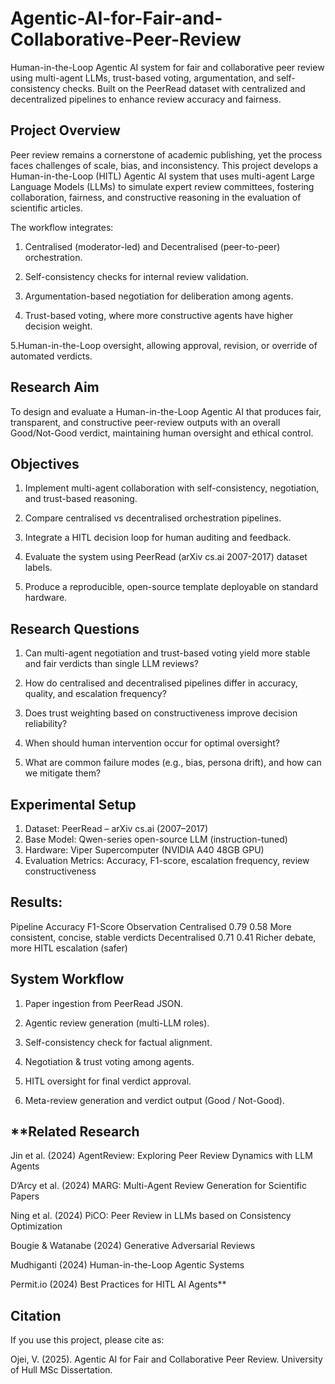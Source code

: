 # Agentic-AI-for-Fair-and-Collaborative-Peer-Review
Human-in-the-Loop Agentic AI system for fair and collaborative peer review using multi-agent LLMs, trust-based voting, argumentation, and self-consistency checks. Built on the PeerRead dataset with centralized and decentralized pipelines to enhance review accuracy and fairness.

## Project Overview

Peer review remains a cornerstone of academic publishing, yet the process faces challenges of scale, bias, and inconsistency.
This project develops a Human-in-the-Loop (HITL) Agentic AI system that uses multi-agent Large Language Models (LLMs) to simulate expert review committees, fostering collaboration, fairness, and constructive reasoning in the evaluation of scientific articles.

The workflow integrates:

  1. Centralised (moderator-led) and Decentralised (peer-to-peer) orchestration.

  2. Self-consistency checks for internal review validation.

  3. Argumentation-based negotiation for deliberation among agents.

  4. Trust-based voting, where more constructive agents have higher decision weight.

  5.Human-in-the-Loop oversight, allowing approval, revision, or override of automated verdicts.


## Research Aim

To design and evaluate a Human-in-the-Loop Agentic AI that produces fair, transparent, and constructive peer-review outputs with an overall Good/Not-Good verdict, maintaining human oversight and ethical control.

## Objectives

  1. Implement multi-agent collaboration with self-consistency, negotiation, and trust-based reasoning.

  2. Compare centralised vs decentralised orchestration pipelines.

  3. Integrate a HITL decision loop for human auditing and feedback.

  4. Evaluate the system using PeerRead (arXiv cs.ai 2007-2017) dataset labels.

  5. Produce a reproducible, open-source template deployable on standard hardware.

## Research Questions

  1. Can multi-agent negotiation and trust-based voting yield more stable and fair verdicts than single LLM reviews?

  2. How do centralised and decentralised pipelines differ in accuracy, quality, and escalation frequency?

  3. Does trust weighting based on constructiveness improve decision reliability?

  4. When should human intervention occur for optimal oversight?

  5. What are common failure modes (e.g., bias, persona drift), and how can we mitigate them?

## Experimental Setup
  1. Dataset: PeerRead – arXiv cs.ai (2007–2017)
  2. Base Model: Qwen-series open-source LLM (instruction-tuned)
  3. Hardware: Viper Supercomputer (NVIDIA A40 48GB GPU)
  4. Evaluation Metrics: Accuracy, F1-score, escalation frequency, review constructiveness

## Results:
Pipeline	Accuracy	F1-Score	Observation
Centralised	0.79	0.58	More consistent, concise, stable verdicts
Decentralised	0.71	0.41	Richer debate, more HITL escalation (safer)

## System Workflow

  1. Paper ingestion from PeerRead JSON.

  2. Agentic review generation (multi-LLM roles).

  3. Self-consistency check for factual alignment.

  4. Negotiation & trust voting among agents.

  5. HITL oversight for final verdict approval.

  6. Meta-review generation and verdict output (Good / Not-Good).


## **Related Research

Jin et al. (2024) AgentReview: Exploring Peer Review Dynamics with LLM Agents

D’Arcy et al. (2024) MARG: Multi-Agent Review Generation for Scientific Papers

Ning et al. (2024) PiCO: Peer Review in LLMs based on Consistency Optimization

Bougie & Watanabe (2024) Generative Adversarial Reviews

Mudhiganti (2024) Human-in-the-Loop Agentic Systems

Permit.io (2024) Best Practices for HITL AI Agents**


## Citation

If you use this project, please cite as:

Ojei, V. (2025). Agentic AI for Fair and Collaborative Peer Review. University of Hull MSc Dissertation.
